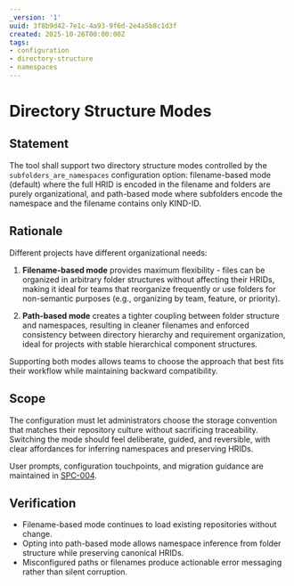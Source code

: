 ```yaml
---
_version: '1'
uuid: 3f8b9d42-7e1c-4a93-9f6d-2e4a5b8c1d3f
created: 2025-10-26T00:00:00Z
tags:
- configuration
- directory-structure
- namespaces
---
```

# Directory Structure Modes

## Statement

The tool shall support two directory structure modes controlled by the `subfolders_are_namespaces` configuration option: filename-based mode (default) where the full HRID is encoded in the filename and folders are purely organizational, and path-based mode where subfolders encode the namespace and the filename contains only KIND-ID.

## Rationale

Different projects have different organizational needs:

1. **Filename-based mode** provides maximum flexibility - files can be organized in arbitrary folder structures without affecting their HRIDs, making it ideal for teams that reorganize frequently or use folders for non-semantic purposes (e.g., organizing by team, feature, or priority).

2. **Path-based mode** creates a tighter coupling between folder structure and namespaces, resulting in cleaner filenames and enforced consistency between directory hierarchy and requirement organization, ideal for projects with stable hierarchical component structures.

Supporting both modes allows teams to choose the approach that best fits their workflow while maintaining backward compatibility.

## Scope

The configuration must let administrators choose the storage convention that matches their repository culture without sacrificing traceability. Switching the mode should feel deliberate, guided, and reversible, with clear affordances for inferring namespaces and preserving HRIDs.

User prompts, configuration touchpoints, and migration guidance are maintained in [SPC-004](./SPC-004.md).

## Verification

- Filename-based mode continues to load existing repositories without change.
- Opting into path-based mode allows namespace inference from folder structure while preserving canonical HRIDs.
- Misconfigured paths or filenames produce actionable error messaging rather than silent corruption.
